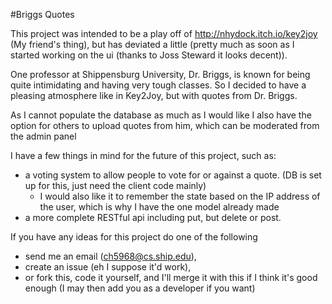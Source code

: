 #Briggs Quotes

This project was intended to be a play off of http://nhydock.itch.io/key2joy (My friend's thing), but has deviated a little (pretty much as soon as I started working on the ui (thanks to Joss Steward it looks decent)).

One professor at Shippensburg University, Dr. Briggs, is known for being quite intimidating and having very tough classes. So I decided to have a pleasing atmosphere like in Key2Joy, but with quotes from Dr. Briggs.

As I cannot populate the database as much as I would like I also have the option for others to upload quotes from him, which can be moderated from the admin panel

I have a few things in mind for the future of this project, such as:
+ a voting system to allow people to vote for or against a quote. (DB is set up for this, just need the client code mainly)
  - I would also like it to remember the state based on the IP address of the user, which is why I have the one model already made
+ a more complete RESTful api including put, but delete or post.
    

If you have any ideas for this project do one of the following
- send me an email (ch5968@cs.ship.edu),
- create an issue (eh I suppose it'd work),
- or fork this, code it yourself, and I'll merge it with this if I think it's good enough (I may then add you as a developer if you want)
